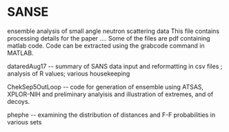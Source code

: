 # SANSE
ensemble analysis of small angle neutron scattering data
This file contains processing details for the paper ....
Some of the files are pdf containing matlab code.  Code can be extracted using the grabcode command in MATLAB. 

dataredAug17 -- summary of SANS data input and reformatting in csv files ; analysis of  R values; various housekeeping

ChekSep5OutLoop -- code for generation of ensemble using ATSAS, XPLOR-NIH and preliminary analyisis and illustration of extremes, and of decoys. 

phephe -- examining the distribution of distances and F-F probabilities in various sets 
